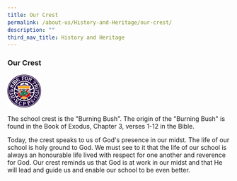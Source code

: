 ```yaml
---
title: Our Crest
permalink: /about-us/History-and-Heritage/our-crest/
description: ""
third_nav_title: History and Heritage
---
```

### **Our Crest**

<img src="/images/our%20crest.gif" 
     style="width:15%">
		 
The school crest is the "Burning Bush". The origin of the "Burning Bush" is found in the Book of Exodus, Chapter 3, verses 1-12 in the Bible.

Today, the crest speaks to us of God's presence in our midst. The life of our school is holy ground to God. We must see to it that the life of our school is always an honourable life lived with respect for one another and reverence for God. Our crest reminds us that God is at work in our midst and that He will lead and guide us and enable our school to be even better.